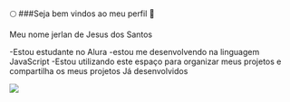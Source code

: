 🌕 ###Seja bem vindos ao meu perfil 🚀

Meu nome jerlan de Jesus dos Santos

-Estou estudante no Alura
-estou me desenvolvendo na linguagem JavaScript
-Estou utilizando este espaço para organizar meus projetos e compartilha os meus projetos Já desenvolvidos

![](https://media1.tenor.com/m/FKSJKE_QAYcAAAAd/cream-puff.gif)
